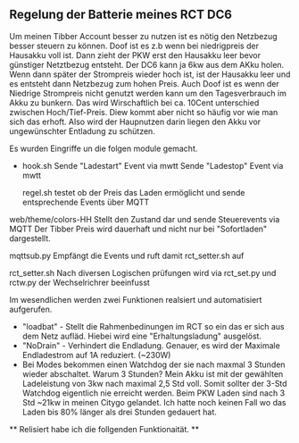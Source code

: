## Regelung der Batterie meines RCT DC6 ##

Um meinen Tibber Account besser zu nutzen ist es nötig den Netzbezug besser steuern zu können.
Doof ist es z.b wenn bei niedrigpreis der Hausakku voll ist. Dann zieht der PKW erst den
Hausakku leer bevor günstiger Netztbezug entsteht. Der DC6 kann ja 6kw aus dem AKku holen.
Wenn dann später der Strompreis wieder hoch ist, ist der Hausakku leer und es entsteht dann Netzbezug zum hohen Preis.
Auch Doof ist es wenn der Niedrige Strompreis nicht genutzt werden kann um den Tagesverbrauch im Akku zu bunkern.
Das wird Wirschaftlich bei ca. 10Cent unterschied zwischen Hoch/Tief-Preis. Diew kommt aber nicht so häufig vor wie man sich das erhoft.
Also wird der Haupnutzen darin liegen den Akku vor ungewünschter Entladung zu schützen.

Es wurden Eingriffe un die folgen module gemacht.

- hook.sh
  	Sende "Ladestart" Event via mwtt
  	Sende "Ladestop" Event via mwtt

	regel.sh
    testet ob der Preis das Laden ermöglicht und sende entsprechende Events über MQTT

web/theme/colors-HH
	 Stellt den Zustand dar und sende Steuerevents via MQTT
	 Der Tibber Preis wird dauerhaft und nicht nur bei "Sofortladen" dargestellt.

 mqttsub.py
 		Empfängt die Events und ruft damit rct_setter.sh auf

rct_setter.sh
	Nach diversen Logischen prüfungen wird via
 	rct_set.py und rctw.py der Wechselrichrer beeinfusst

 Im wesendlichen werden zwei Funktionen realsiert und automatisiert aufgerufen.
 - "loadbat" - Stellt die Rahmenbedinungen im RCT so ein das er sich aus dem Netz aufläd. Hiebei wird eine "Erhaltungsladung" ausgelöst.
 - "NoDrain" - Verhindert die Endladung. Genauer, es wird der Maximale Endladestrom auf 1A reduziert. (~230W)
 - Bei Modes bekommen einen Watchdog der sie nach maxmal 3 Stunden wieder abschaltet. Warum 3 Stunden? Mein Akku ist mit der gewählten Ladeleistung von 3kw nach maximal 2,5 Std voll. Somit sollter der 3-Std Watchdog eigentlich nie erreicht werden. Beim PKW Laden sind nach 3 Std ~21kw in meinen Citygo gelandet. Ich hatte noch keinen Fall wo das Laden bis 80% länger als drei Stunden gedauert hat.

** Relisiert habe ich die follgenden Funktionaität. **

 
